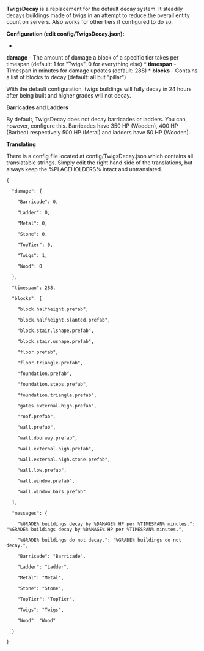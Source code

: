 **TwigsDecay** is a replacement for the default decay system. It steadily decays buildings made of twigs in an attempt to reduce the overall entity count on servers. Also works for other tiers if configured to do so.

**Configuration (edit config/TwigsDecay.json):**


* 
**damage** - The amount of damage a block of a specific tier takes per timespan (default: 1 for "Twigs", 0 for everything else)
* 
**timespan** - Timespan in minutes for damage updates (default: 288)
* 
**blocks** - Contains a list of blocks to decay (default: all but "pillar")

With the default configuration, twigs buildings will fully decay in 24 hours after being built and higher grades will not decay.

**Barricades and Ladders**


By default, TwigsDecay does not decay barricades or ladders. You can, however, configure this. Barricades have 350 HP (Wooden), 400 HP (Barbed) respectively 500 HP (Metal) and ladders have 50 HP (Wooden).

**Translating**


There is a config file located at config/TwigsDecay.json which contains all translatable strings. Simply edit the right hand side of the translations, but always keep the %PLACEHOLDERS% intact and untranslated.


````
{

  "damage": {

    "Barricade": 0,

    "Ladder": 0,

    "Metal": 0,

    "Stone": 0,

    "TopTier": 0,

    "Twigs": 1,

    "Wood": 0

  },

  "timespan": 288,

  "blocks": [

    "block.halfheight.prefab",

    "block.halfheight.slanted.prefab",

    "block.stair.lshape.prefab",

    "block.stair.ushape.prefab",

    "floor.prefab",

    "floor.triangle.prefab",

    "foundation.prefab",

    "foundation.steps.prefab",

    "foundation.triangle.prefab",

    "gates.external.high.prefab",

    "roof.prefab",

    "wall.prefab",

    "wall.doorway.prefab",

    "wall.external.high.prefab",

    "wall.external.high.stone.prefab",

    "wall.low.prefab",

    "wall.window.prefab",

    "wall.window.bars.prefab"

  ],

  "messages": {

    "%GRADE% buildings decay by %DAMAGE% HP per %TIMESPAN% minutes.": "%GRADE% buildings decay by %DAMAGE% HP per %TIMESPAN% minutes.",

    "%GRADE% buildings do not decay.": "%GRADE% buildings do not decay.",

    "Barricade": "Barricade",

    "Ladder": "Ladder",

    "Metal": "Metal",

    "Stone": "Stone",

    "TopTier": "TopTier",

    "Twigs": "Twigs",

    "Wood": "Wood"

  }

}
````